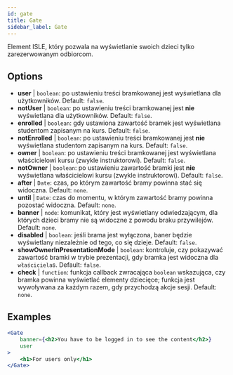 ```yaml
---
id: gate 
title: Gate
sidebar_label: Gate
---
```


Element ISLE, który pozwala na wyświetlanie swoich dzieci tylko zarezerwowanym odbiorcom.

## Options

* __user__ | `boolean`: po ustawieniu treści bramkowanej jest wyświetlana dla użytkowników. Default: `false`.
* __notUser__ | `boolean`: po ustawieniu treści bramkowanej jest **nie** wyświetlana dla użytkowników. Default: `false`.
* __enrolled__ | `boolean`: gdy ustawiona zawartość bramek jest wyświetlana studentom zapisanym na kurs. Default: `false`.
* __notEnrolled__ | `boolean`: po ustawieniu treści bramkowanej jest **nie** wyświetlana studentom zapisanym na kurs. Default: `false`.
* __owner__ | `boolean`: po ustawieniu treści bramkowanej jest wyświetlana właścicielowi kursu (zwykle instruktorowi). Default: `false`.
* __notOwner__ | `boolean`: po ustawieniu zawartość bramki jest **nie** wyświetlana właścicielowi kursu (zwykle instruktorowi). Default: `false`.
* __after__ | `Date`: czas, po którym zawartość bramy powinna stać się widoczna. Default: `none`.
* __until__ | `Date`: czas do momentu, w którym zawartość bramy powinna pozostać widoczna. Default: `none`.
* __banner__ | `node`: komunikat, który jest wyświetlany odwiedzającym, dla których dzieci bramy nie są widoczne z powodu braku przywilejów. Default: `none`.
* __disabled__ | `boolean`: jeśli brama jest wyłączona, baner będzie wyświetlany niezależnie od tego, co się dzieje. Default: `false`.
* __showOwnerInPresentationMode__ | `boolean`: kontroluje, czy pokazywać zawartość bramki w trybie prezentacji, gdy bramka jest widoczna dla `właściciela`s. Default: `false`.
* __check__ | `function`: funkcja callback zwracająca `boolean` wskazująca, czy bramka powinna wyświetlać elementy dziecięce; funkcja jest wywoływana za każdym razem, gdy przychodzą akcje sesji. Default: `none`.


## Examples

```jsx live
<Gate 
    banner={<h2>You have to be logged in to see the content</h2>}
    user 
>
    <h1>For users only</h1>
</Gate>
``` 



